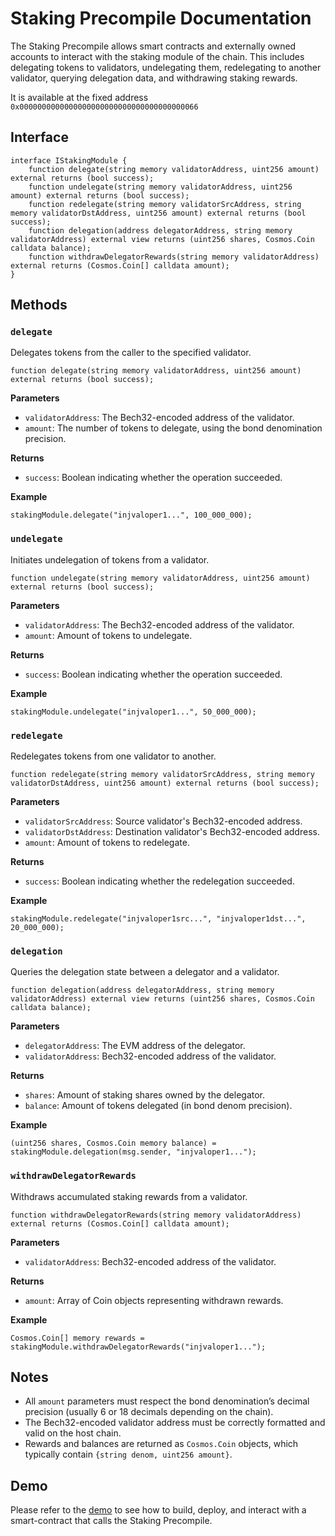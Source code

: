 
# Staking Precompile Documentation

The Staking Precompile allows smart contracts and externally owned accounts to interact with the staking module of the chain. This includes delegating tokens to validators, undelegating them, redelegating to another validator, querying delegation data, and withdrawing staking rewards.

It is available at the fixed address `0x0000000000000000000000000000000000000066`

## Interface

```solidity
interface IStakingModule {
    function delegate(string memory validatorAddress, uint256 amount) external returns (bool success);
    function undelegate(string memory validatorAddress, uint256 amount) external returns (bool success);
    function redelegate(string memory validatorSrcAddress, string memory validatorDstAddress, uint256 amount) external returns (bool success);
    function delegation(address delegatorAddress, string memory validatorAddress) external view returns (uint256 shares, Cosmos.Coin calldata balance);
    function withdrawDelegatorRewards(string memory validatorAddress) external returns (Cosmos.Coin[] calldata amount);
}
```

## Methods

### `delegate`

Delegates tokens from the caller to the specified validator.

```solidity
function delegate(string memory validatorAddress, uint256 amount) external returns (bool success);
```

**Parameters**
- `validatorAddress`: The Bech32-encoded address of the validator.
- `amount`: The number of tokens to delegate, using the bond denomination precision.

**Returns**
- `success`: Boolean indicating whether the operation succeeded.

**Example**
```solidity
stakingModule.delegate("injvaloper1...", 100_000_000);
```

### `undelegate`

Initiates undelegation of tokens from a validator.

```solidity
function undelegate(string memory validatorAddress, uint256 amount) external returns (bool success);
```

**Parameters**
- `validatorAddress`: The Bech32-encoded address of the validator.
- `amount`: Amount of tokens to undelegate.

**Returns**
- `success`: Boolean indicating whether the operation succeeded.

**Example**
```solidity
stakingModule.undelegate("injvaloper1...", 50_000_000);
```

### `redelegate`

Redelegates tokens from one validator to another.

```solidity
function redelegate(string memory validatorSrcAddress, string memory validatorDstAddress, uint256 amount) external returns (bool success);
```

**Parameters**
- `validatorSrcAddress`: Source validator's Bech32-encoded address.
- `validatorDstAddress`: Destination validator's Bech32-encoded address.
- `amount`: Amount of tokens to redelegate.

**Returns**
- `success`: Boolean indicating whether the redelegation succeeded.

**Example**
```solidity
stakingModule.redelegate("injvaloper1src...", "injvaloper1dst...", 20_000_000);
```

### `delegation`

Queries the delegation state between a delegator and a validator.

```solidity
function delegation(address delegatorAddress, string memory validatorAddress) external view returns (uint256 shares, Cosmos.Coin calldata balance);
```

**Parameters**
- `delegatorAddress`: The EVM address of the delegator.
- `validatorAddress`: Bech32-encoded address of the validator.

**Returns**
- `shares`: Amount of staking shares owned by the delegator.
- `balance`: Amount of tokens delegated (in bond denom precision).

**Example**
```solidity
(uint256 shares, Cosmos.Coin memory balance) = stakingModule.delegation(msg.sender, "injvaloper1...");
```

### `withdrawDelegatorRewards`

Withdraws accumulated staking rewards from a validator.

```solidity
function withdrawDelegatorRewards(string memory validatorAddress) external returns (Cosmos.Coin[] calldata amount);
```

**Parameters**
- `validatorAddress`: Bech32-encoded address of the validator.

**Returns**
- `amount`: Array of Coin objects representing withdrawn rewards.

**Example**
```solidity
Cosmos.Coin[] memory rewards = stakingModule.withdrawDelegatorRewards("injvaloper1...");
```

## Notes

- All `amount` parameters must respect the bond denomination’s decimal precision (usually 6 or 18 decimals depending on the chain).
- The Bech32-encoded validator address must be correctly formatted and valid on the host chain.
- Rewards and balances are returned as `Cosmos.Coin` objects, which typically contain `{string denom, uint256 amount}`.

## Demo

Please refer to the [demo](../demos/staking/README.md) to see how to build, deploy, and interact with a smart-contract that calls the Staking Precompile.
